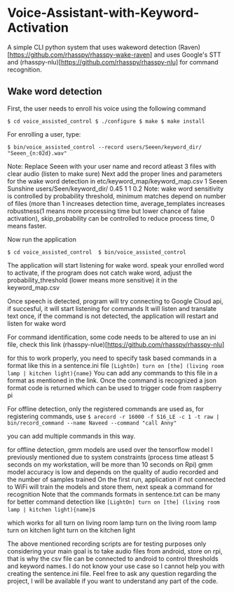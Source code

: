 # Voice-Assistant-with-Keyword-Activation
A simple CLI python system that uses wakeword detection (Raven)[https://github.com/rhasspy/rhasspy-wake-raven] and uses Google's STT and (rhasspy-nlu)[https://github.com/rhasspy/rhasspy-nlu] for command recognition.

## Wake word detection
First, the user needs to enroll his voice using the following command

``$ cd voice_assisted_control
$ ./configure
$ make
$ make install``

For enrolling a user, type:

``$ bin/voice_assisted_control --record users/Seeen/keyword_dir/ "Seeen_{n:02d}.wav"``
	
Note: Replace Seeen with your user name and record atleast 3 files with clear audio (listen to make sure)
Next add the proper lines and parameters for the wake word detection in etc/keyword_map/keyword_map.csv
	1 Seeen	 Sunshine	users/Seen/keyword_dir/	0.45	1	1	0.2
	Note: wake word sensitivity is controlled by probability threshold, minimum matches depend on number of files
	(more than 1 increases detection time, average_templates increases robustness(1 means more processing time but 
	lower chance of false activation), skip_probability can be controlled to reduce process time, 0 means faster.

Now run the application

  ``$ cd voice_assisted_control 
	$ bin/voice_assisted_control ``

The application will start listening for wake word. speak your enrolled word to activate, if the program does not catch wake word,
adjust the probability_threshold (lower means more sensitive) it in the keyword_map.csv

Once speech is detected, program will try connecting to Google Cloud api, if succesful, it will start listening for commands
It will listen and translate text once, if the command is not detected, the application will restart and listen for wake word

For command identification, some code needs to be altered to use an ini file, check this link
	 (rhasspy-nlue)[https://github.com/rhasspy/rhasspy-nlu]

for this to work properly, you need to specify task based commands in a format like this in a sentence.ini file
    ``[LightOn]
	turn on [the] (living room lamp | kitchen light){name}``
You can add any commands to this file in a format as mentioned in the link. Once the command is recognized
a json format code is returned which can be used to trigger code from raspberry pi


For offline detection, only the registered commands are used as, for registering commands, use 
	``$ arecord -r 16000 -f S16_LE -c 1 -t raw | bin/record_command --name Naveed --command "call Anny"``

you can add multiple commands in this way.

for offline detection, gmm models are used over the tensorflow model I previously mentioned due to system constraints
(process time atleast 5 seconds on my workstation, will be more than 10 seconds on Rpi)
gmm model accuracy is low and depends on the quality of audio recorded and the number of samples trained
On the first run, application if not connected to WiFi will train the models and store them, next speak a command for recognition
Note that the commands formats in sentence.txt can be many for better command detection
like 
	``[LightOn]
	turn on [the] (living room lamp | kitchen light){name}``s

which works for all
	turn on living room lamp
 	turn on the living room lamp
	turn on kitchen light
	turn on the kitchen light

The above mentioned recording scripts are for testing purposes only considering your main goal is to take audio files from android, 
store on rpi, that is why the csv file can be connected to android to control thresholds and keyword names. I do not know your use
case so I cannot help you with creating the sentence.ini file. Feel free to ask any question regarding the project, I will be available
if you want to understand any part of the code.

